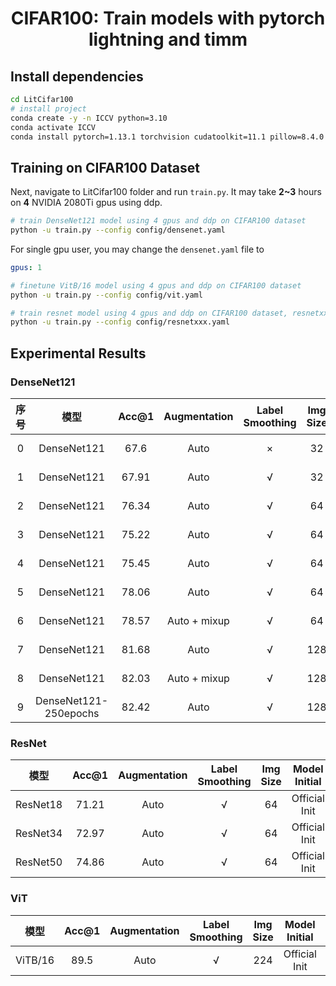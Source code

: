 <div align="center">    
 
# CIFAR100: Train models with pytorch lightning and timm 
</div>


## Install dependencies   
```bash
cd LitCifar100
# install project   
conda create -y -n ICCV python=3.10
conda activate ICCV
conda install pytorch=1.13.1 torchvision cudatoolkit=11.1 pillow=8.4.0 -c pytorch -c nvidia
 ```


 ## Training on CIFAR100 Dataset
Next, navigate to LitCifar100 folder and run `train.py`. It may take **2~3** hours on **4** NVIDIA 2080Ti gpus using ddp.

```bash
# train DenseNet121 model using 4 gpus and ddp on CIFAR100 dataset
python -u train.py --config config/densenet.yaml
```
For single gpu user, you may change the `densenet.yaml` file to
```yaml
gpus: 1
```

```bash
# finetune VitB/16 model using 4 gpus and ddp on CIFAR100 dataset
python -u train.py --config config/vit.yaml
```

```bash
# train resnet model using 4 gpus and ddp on CIFAR100 dataset, resnetxxx need to be replaced by specific model names,like resnet18.
python -u train.py --config config/resnetxxx.yaml
```


## Experimental Results 

### DenseNet121
| 序号  |     模型      | Acc@1 | Augmentation | Label Smoothing | Img Size | Model<br>Initial |    Scheduler     |
| :-: | :---------: | :---: | :----------: | :-------------: | :------: | :--------------: | :--------------: |
|  0  | DenseNet121 | 67.6  |     Auto     |        ×        |    32    |  Official Init   |      StepLR      |
|  1  | DenseNet121 | 67.91 |     Auto     |        √        |    32    |  Official Init   |      StepLR      |
|  2  | DenseNet121 | 76.34 |     Auto     |        √        |    64    |  Official Init   |      StepLR      |
|  3  | DenseNet121 | 75.22 |     Auto     |        √        |    64    |  Official Init   | Reduce on Plateu |
|  4  | DenseNet121 | 75.45 |     Auto     |        √        |    64    |   Xaiver Init    |      StepLR      |
|  5  | DenseNet121 | 78.06 |     Auto     |        √        |    64    |  Official Init   |  Warmup+Cosine   |
|  6  | DenseNet121 | 78.57 | Auto + mixup |        √        |    64    |  Official Init   |  Warmup+Cosine   |
|  7  | DenseNet121 | 81.68 |     Auto     |        √        |   128    |  Official Init   |  Warmup+Cosine   |
|  8  | DenseNet121 | 82.03 | Auto + mixup |        √        |   128    |  Official Init   |  Warmup+Cosine   |
|  9  | DenseNet121-250epochs | 82.42 |     Auto     |        √        |   128    |  Official Init   |  Warmup+Cosine   |

### ResNet
|    模型    | Acc@1 | Augmentation | Label Smoothing | Img Size | Model<br>Initial | Scheduler |
| :------: | :---: | :----------: | :-------------: | :------: | :--------------: | :-------: |
| ResNet18 | 71.21 |     Auto     |        √        |    64    |  Official Init   |  StepLR   |
| ResNet34 | 72.97 |     Auto     |        √        |    64    |  Official Init   |  StepLR   |
| ResNet50 | 74.86 |     Auto     |        √        |    64    |  Official Init   |  StepLR   |

### ViT
|   模型    | Acc@1 | Augmentation | Label Smoothing | Img Size | Model<br>Initial | Scheduler |
| :-----: | :---: | :----------: | :-------------: | :------: | :--------------: | :-------: |
| ViTB/16 | 89.5  |     Auto     |        √        |   224    |  Official Init   |  StepLR   |